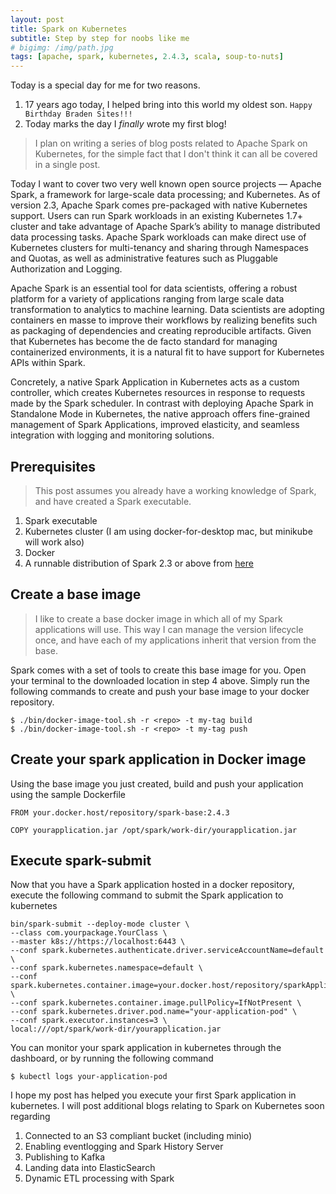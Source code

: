 ```yaml
---
layout: post
title: Spark on Kubernetes
subtitle: Step by step for noobs like me
# bigimg: /img/path.jpg
tags: [apache, spark, kubernetes, 2.4.3, scala, soup-to-nuts]
---
```


Today is a special day for me for two reasons.

1. 17 years ago today, I helped bring into this world my oldest son. `Happy Birthday Braden Sites!!!`
2. Today marks the day I *finally* wrote my first blog!

> I plan on writing a series of blog posts related to Apache Spark on Kubernetes, for the simple fact that I don't think it can all be covered in a single post.

Today I want to cover two very well known open source projects — Apache Spark, a framework for large-scale data processing; and Kubernetes. As of version 2.3, Apache Spark comes pre-packaged with native Kubernetes support. Users can run Spark workloads in an existing Kubernetes 1.7+ cluster and take advantage of Apache Spark’s ability to manage distributed data processing tasks. Apache Spark workloads can make direct use of Kubernetes clusters for multi-tenancy and sharing through Namespaces and Quotas, as well as administrative features such as Pluggable Authorization and Logging.

Apache Spark is an essential tool for data scientists, offering a robust platform for a variety of applications ranging from large scale data transformation to analytics to machine learning. Data scientists are adopting containers en masse to improve their workflows by realizing benefits such as packaging of dependencies and creating reproducible artifacts. Given that Kubernetes has become the de facto standard for managing containerized environments, it is a natural fit to have support for Kubernetes APIs within Spark.

Concretely, a native Spark Application in Kubernetes acts as a custom controller, which creates Kubernetes resources in response to requests made by the Spark scheduler. In contrast with deploying Apache Spark in Standalone Mode in Kubernetes, the native approach offers fine-grained management of Spark Applications, improved elasticity, and seamless integration with logging and monitoring solutions.

## Prerequisites

> This post assumes you already have a working knowledge of Spark, and have created a Spark executable.

1. Spark executable
2. Kubernetes cluster (I am using docker-for-desktop mac, but minikube will work also)
3. Docker
4. A runnable distribution of Spark 2.3 or above from [here](https://spark.apache.org/downloads.html)

## Create a base image

> I like to create a base docker image in which all of my Spark applications will use. This way I can manage the version lifecycle once, and have each of my applications inherit that version from the base.

Spark comes with a set of tools to create this base image for you. Open your terminal to the downloaded location in step 4 above. Simply run the following commands to create and push your base image to your docker repository.  

```shell
$ ./bin/docker-image-tool.sh -r <repo> -t my-tag build
$ ./bin/docker-image-tool.sh -r <repo> -t my-tag push
```

## Create your spark application in Docker image

Using the base image you just created, build and push your application using the sample Dockerfile  

```docker
FROM your.docker.host/repository/spark-base:2.4.3

COPY yourapplication.jar /opt/spark/work-dir/yourapplication.jar
```

## Execute spark-submit

Now that you have a Spark application hosted in a docker repository, execute the following command to submit the Spark application to kubernetes  

```shell
bin/spark-submit --deploy-mode cluster \
--class com.yourpackage.YourClass \
--master k8s://https://localhost:6443 \
--conf spark.kubernetes.authenticate.driver.serviceAccountName=default \
--conf spark.kubernetes.namespace=default \
--conf spark.kubernetes.container.image=your.docker.host/repository/sparkApplication:tag \
--conf spark.kubernetes.container.image.pullPolicy=IfNotPresent \
--conf spark.kubernetes.driver.pod.name="your-application-pod" \
--conf spark.executor.instances=3 \
local:///opt/spark/work-dir/yourapplication.jar
```

You can monitor your spark application in kubernetes through the dashboard, or by running the following command

```shell
$ kubectl logs your-application-pod
```

I hope my post has helped you execute your first Spark application in kubernetes. I will post additional blogs relating to Spark on Kubernetes soon regarding  

1. Connected to an S3 compliant bucket (including minio)
2. Enabling eventlogging and Spark History Server
3. Publishing to Kafka
4. Landing data into ElasticSearch
5. Dynamic ETL processing with Spark
